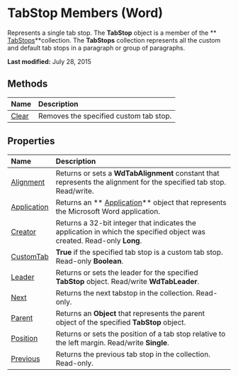 
# TabStop Members (Word)
Represents a single tab stop. The  **TabStop** object is a member of the ** [TabStops](2d3bcac4-db8c-05fe-1cc1-5d90774f84fb.md)**collection. The  **TabStops** collection represents all the custom and default tab stops in a paragraph or group of paragraphs.

 **Last modified:** July 28, 2015


## Methods



|**Name**|**Description**|
|:-----|:-----|
| [Clear](5337df07-97a5-2dfe-97b3-7277649b4701.md)|Removes the specified custom tab stop.|

## Properties



|**Name**|**Description**|
|:-----|:-----|
| [Alignment](f27f7f39-439d-0cbf-5538-8d3028abddf1.md)|Returns or sets a  **WdTabAlignment** constant that represents the alignment for the specified tab stop. Read/write.|
| [Application](4344035e-55d8-fab2-b803-344b904da861.md)|Returns an  ** [Application](d1cf6f8f-4e88-bf01-93b4-90a83f79cb44.md)** object that represents the Microsoft Word application.|
| [Creator](5a8f0108-92d2-a6de-fb05-86da24bd157c.md)|Returns a 32-bit integer that indicates the application in which the specified object was created. Read-only  **Long**.|
| [CustomTab](c909f223-7e5d-6a2b-317f-12f735e43921.md)| **True** if the specified tab stop is a custom tab stop. Read-only **Boolean**.|
| [Leader](3e483648-b48f-c8e0-93c0-e83771c48299.md)|Returns or sets the leader for the specified  **TabStop** object. Read/write **WdTabLeader**.|
| [Next](1345a12c-d2e6-a434-d985-7d96d1d0b3d0.md)|Returns the next tabstop in the collection. Read-only.|
| [Parent](42412426-fa66-2516-7e8a-b4d71c3357b0.md)|Returns an  **Object** that represents the parent object of the specified **TabStop** object.|
| [Position](f44ce39b-34e6-992b-fe50-be53bd6f53bf.md)|Returns or sets the position of a tab stop relative to the left margin. Read/write  **Single**.|
| [Previous](3f90956c-905a-9139-c607-6bd1a8022338.md)|Returns the previous tab stop in the collection. Read-only.|
